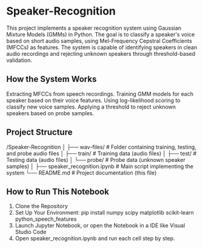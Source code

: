 # Speaker-Recognition
This project implements a speaker recognition system using Gaussian Mixture Models (GMMs) in Python. The goal is to classify a speaker's voice based on short audio samples, using Mel-Frequency Cepstral Coefficients (MFCCs) as features. The system is capable of identifying speakers in clean audio recordings and rejecting unknown speakers through threshold-based validation.

## How the System Works
Extracting MFCCs from speech recordings.
Training GMM models for each speaker based on their voice features.
Using log-likelihood scoring to classify new voice samples.
Applying a threshold to reject unknown speakers based on probe samples.

## Project Structure
/Speaker-Recognition
│
├── wav-files/                 # Folder containing training, testing, and probe audio files
│   ├── train/                 # Training data (audio files)
│   ├── test/                  # Testing data (audio files)
│   └── probe/                 # Probe data (unknown speaker samples)
│
├── speaker_recognition.ipynb  # Main script implementing the system
└── README.md                  # Project documentation (this file)

## How to Run This Notebook
1. Clone the Repository
2. Set Up Your Environment: pip install numpy scipy matplotlib scikit-learn python_speech_features
3. Launch Jupyter Notebook, or open the Notebook in a IDE like Visual Studio Code
4. Open speaker_recognition.ipynb and run each cell step by step.
